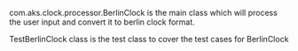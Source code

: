 com.aks.clock.processor.BerlinClock is the main class which will process the user input and convert it to berlin clock format.

TestBerlinClock class is the test class to cover the test cases for BerlinClock